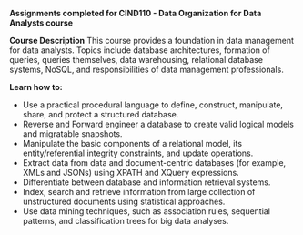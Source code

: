 **Assignments completed for CIND110 - Data Organization for Data Analysts course**

**Course Description**
This course provides a foundation in data management for data analysts. Topics include database architectures, 
formation of queries, queries themselves, data warehousing, relational database systems, NoSQL, and responsibilities of data management professionals.

**Learn how to:**

- Use a practical procedural language to define, construct, manipulate, share, and protect a structured database.
- Reverse and Forward engineer a database to create valid logical models and migratable snapshots.
- Manipulate the basic components of a relational model, its entity/referential integrity constraints, and update operations.
- Extract data from data and document-centric databases (for example, XMLs and JSONs) using XPATH and XQuery expressions.
- Differentiate between database and information retrieval systems.
- Index, search and retrieve information from large collection of unstructured documents using statistical approaches.
- Use data mining techniques, such as association rules, sequential patterns, and classification trees for big data analyses.
